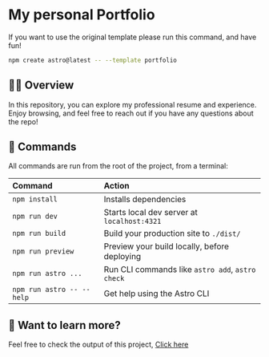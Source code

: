 # My personal Portfolio

If you want to use the original template please run this command, and have fun!

```sh
npm create astro@latest -- --template portfolio
```

## 🧑‍🚀 Overview
In this repository, you can explore my professional resume and experience. Enjoy browsing, and feel free to reach out if you have any questions about the repo!

## 🧞 Commands

All commands are run from the root of the project, from a terminal:

| Command                   | Action                                           |
| :------------------------ | :----------------------------------------------- |
| `npm install`             | Installs dependencies                            |
| `npm run dev`             | Starts local dev server at `localhost:4321`      |
| `npm run build`           | Build your production site to `./dist/`          |
| `npm run preview`         | Preview your build locally, before deploying     |
| `npm run astro ...`       | Run CLI commands like `astro add`, `astro check` |
| `npm run astro -- --help` | Get help using the Astro CLI                     |

## 👀 Want to learn more?

Feel free to check the output of this project, [Click here](https://docs.astro.build)
